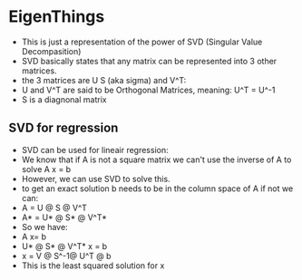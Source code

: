 # EigenThings

- This is just a representation of the power of SVD (Singular Value Decompasition)
- SVD basically states that any matrix can be represented into 3 other matrices.
- the 3 matrices are U S (aka sigma) and V^T:
- U and V^T are said to be Orthogonal Matrices, meaning: U^T = U^-1
- S is a diagnonal matrix

## SVD for regression

- SVD can be used for lineair regression:
- We know that if A is not a square matrix we can't use the inverse of A to solve A x = b
- However, we can use SVD to solve this.
- to get an exact solution b needs to be in the column space of A if not we can:
- A = U @ S @ V^T
- A* = U* @ S* @ V^T*
- So we have:
- A x= b
- U* @ S* @ V^T* x = b
- x = V @ S^-1@ U^T @ b
- This is the least squared solution for x

